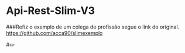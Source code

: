 # Api-Rest-Slim-V3
###Refiz o exemplo de um colega de profissão segue o link do original.
https://github.com/acca90/slimexemplo


#:pencil2: 
